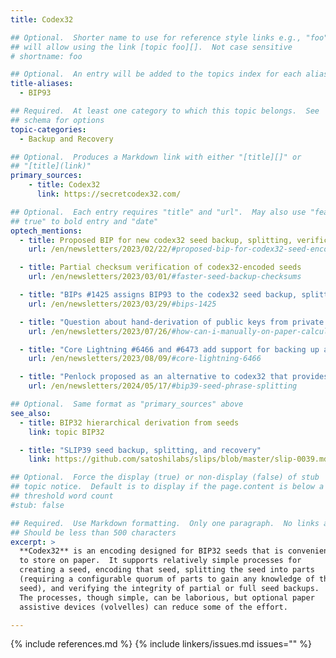 ```yaml
---
title: Codex32

## Optional.  Shorter name to use for reference style links e.g., "foo"
## will allow using the link [topic foo][].  Not case sensitive
# shortname: foo

## Optional.  An entry will be added to the topics index for each alias
title-aliases:
  - BIP93

## Required.  At least one category to which this topic belongs.  See
## schema for options
topic-categories:
  - Backup and Recovery

## Optional.  Produces a Markdown link with either "[title][]" or
## "[title](link)"
primary_sources:
    - title: Codex32
      link: https://secretcodex32.com/

## Optional.  Each entry requires "title" and "url".  May also use "feature:
## true" to bold entry and "date"
optech_mentions:
  - title: Proposed BIP for new codex32 seed backup, splitting, verification, and recovery scheme
    url: /en/newsletters/2023/02/22/#proposed-bip-for-codex32-seed-encoding-scheme

  - title: Partial checksum verification of codex32-encoded seeds
    url: /en/newsletters/2023/03/01/#faster-seed-backup-checksums

  - title: "BIPs #1425 assigns BIP93 to the codex32 seed backup, splitting, verification, and recovery scheme"
    url: /en/newsletters/2023/03/29/#bips-1425

  - title: "Question about hand-derivation of public keys from private keys"
    url: /en/newsletters/2023/07/26/#how-can-i-manually-on-paper-calculate-a-bitcoin-public-key-from-a-private-key

  - title: "Core Lightning #6466 and #6473 add support for backing up and restoring codex32-encoded seeds"
    url: /en/newsletters/2023/08/09/#core-lightning-6466

  - title: "Penlock proposed as an alternative to codex32 that provides BIP39 seed phrase splitting"
    url: /en/newsletters/2024/05/17/#bip39-seed-phrase-splitting

## Optional.  Same format as "primary_sources" above
see_also:
  - title: BIP32 hierarchical derivation from seeds
    link: topic BIP32

  - title: "SLIP39 seed backup, splitting, and recovery"
    link: https://github.com/satoshilabs/slips/blob/master/slip-0039.md

## Optional.  Force the display (true) or non-display (false) of stub
## topic notice.  Default is to display if the page.content is below a
## threshold word count
#stub: false

## Required.  Use Markdown formatting.  Only one paragraph.  No links allowed.
## Should be less than 500 characters
excerpt: >
  **Codex32** is an encoding designed for BIP32 seeds that is convenient
  to store on paper.  It supports relatively simple processes for
  creating a seed, encoding that seed, splitting the seed into parts
  (requiring a configurable quorum of parts to gain any knowledge of the
  seed), and verifying the integrity of partial or full seed backups.
  The processes, though simple, can be laborious, but optional paper
  assistive devices (volvelles) can reduce some of the effort.

---
```


{% include references.md %}
{% include linkers/issues.md issues="" %}
